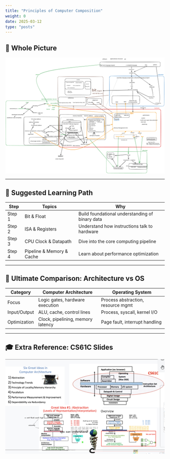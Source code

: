 ```yaml
---
title: "Principles of Computer Composition"
weight: 0
date: 2025-03-12
type: "posts"
---
```


## 🧭 Whole Picture

![Computer Architecture: Whole Picture](whole_structure.jpg)

---

## 🧠 Suggested Learning Path

| Step | Topics | Why |
|------|--------|-----|
| Step 1 | Bit & Float | Build foundational understanding of binary data |
| Step 2 | ISA & Registers | Understand how instructions talk to hardware |
| Step 3 | CPU Clock & Datapath | Dive into the core computing pipeline |
| Step 4 | Pipeline & Memory & Cache | Learn about performance optimization |

---

## 🧠 Ultimate Comparison: Architecture vs OS


| Category | Computer Architecture | Operating System |
|---------|-----------------------|------------------|
| Focus | Logic gates, hardware execution | Process abstraction, resource mgmt |
| Input/Output | ALU, cache, control lines | Process, syscall, kernel I/O |
| Optimization | Clock, pipelining, memory latency | Page fault, interrupt handling |

---


## 🎓 Extra Reference: CS61C Slides

![CS61C Diagram Summary](cs61c_diagram.jpg)
